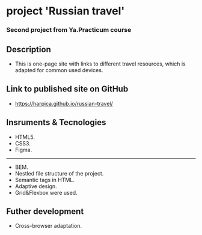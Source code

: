 # project 'Russian travel'

### Second project from Ya.Practicum course

## Description
* This is one-page site with links to different travel resources,
which is adapted for common used devices.

## Link to published site on GitHub
* https://harpica.github.io/russian-travel/

## Insruments & Tecnologies
* HTML5.
* CSS3.
* Figma.
------
* BEM.
* Nestled file structure of the project.
* Semantic tags in HTML.
* Adaptive design.
* Grid&Flexbox were used.

## Futher development
* Cross-browser adaptation.
